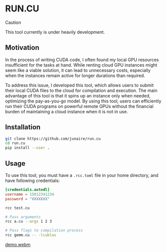 # RUN.CU

> [!CAUTION]
> This tool currently is under heavily development.

## Motivation

In the process of writing CUDA code, I often found my local GPU resources insufficient for the tasks at hand. While renting cloud GPU instances might seem like a viable solution, it can lead to unnecessary costs, especially when the instances remain active for longer durations than required.

To address this issue, I developed this tool, which allows users to submit their local CUDA files to the cloud for compilation and execution. The main advantage of this tool is that it spins up an instance only when needed, optimizing the pay-as-you-go model. By using this tool, users can efficiently run their CUDA programs on powerful remote GPUs without the financial burden of maintaining a cloud instance when it is not in use.

## Installation

```bash
git clone https://github.com/junaire/run.cu
cd run.cu
pip install --user .
```

## Usage

To use this tool, you must have a `.rcc.toml` file in your home directory, and have following credentials:
```toml
[credentials.autodl]
username = 15012341234
password = "XXXXXXX"
```

```bash
rcc test.cu

# Pass arguments
rcc a.cu --args 1 2 3

# Pass flags to compilation process
rcc gemm.cu -- -lcublas
```

[demo.webm](https://github.com/user-attachments/assets/b60b1d02-e36a-40a8-8045-0d145619f026)
